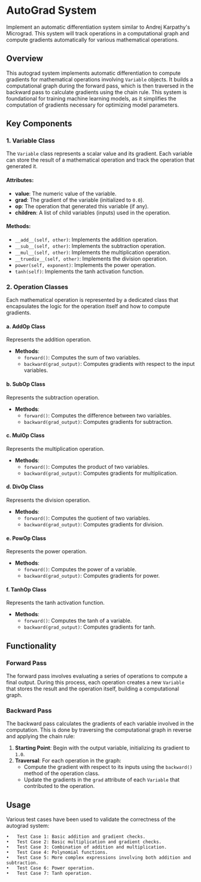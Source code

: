 # AutoGrad System
Implement an automatic differentiation system similar to Andrej Karpathy's Micrograd. This system will track operations in a computational graph and compute gradients automatically for various mathematical operations. 


## Overview

This autograd system implements automatic differentiation to compute gradients for mathematical operations involving `Variable` objects. It builds a computational graph during the forward pass, which is then traversed in the backward pass to calculate gradients using the chain rule. This system is foundational for training machine learning models, as it simplifies the computation of gradients necessary for optimizing model parameters.

## Key Components

### 1. Variable Class

The `Variable` class represents a scalar value and its gradient. Each variable can store the result of a mathematical operation and track the operation that generated it.

#### Attributes:
- **value**: The numeric value of the variable.
- **grad**: The gradient of the variable (initialized to `0.0`).
- **op**: The operation that generated this variable (if any).
- **children**: A list of child variables (inputs) used in the operation.

#### Methods:
- `__add__(self, other)`: Implements the addition operation.
- `__sub__(self, other)`: Implements the subtraction operation.
- `__mul__(self, other)`: Implements the multiplication operation.
- `__truediv__(self, other)`: Implements the division operation.
- `power(self, exponent)`: Implements the power operation.
- `tanh(self)`: Implements the tanh activation function.

### 2. Operation Classes

Each mathematical operation is represented by a dedicated class that encapsulates the logic for the operation itself and how to compute gradients.

#### a. AddOp Class
Represents the addition operation.
- **Methods**:
  - `forward()`: Computes the sum of two variables.
  - `backward(grad_output)`: Computes gradients with respect to the input variables.

#### b. SubOp Class
Represents the subtraction operation.
- **Methods**:
  - `forward()`: Computes the difference between two variables.
  - `backward(grad_output)`: Computes gradients for subtraction.

#### c. MulOp Class
Represents the multiplication operation.
- **Methods**:
  - `forward()`: Computes the product of two variables.
  - `backward(grad_output)`: Computes gradients for multiplication.

#### d. DivOp Class
Represents the division operation.
- **Methods**:
  - `forward()`: Computes the quotient of two variables.
  - `backward(grad_output)`: Computes gradients for division.

#### e. PowOp Class
Represents the power operation.
- **Methods**:
  - `forward()`: Computes the power of a variable.
  - `backward(grad_output)`: Computes gradients for power.

#### f. TanhOp Class
Represents the tanh activation function.
- **Methods**:
  - `forward()`: Computes the tanh of a variable.
  - `backward(grad_output)`: Computes gradients for tanh.

## Functionality

### Forward Pass

The forward pass involves evaluating a series of operations to compute a final output. During this process, each operation creates a new `Variable` that stores the result and the operation itself, building a computational graph.

### Backward Pass

The backward pass calculates the gradients of each variable involved in the computation. This is done by traversing the computational graph in reverse and applying the chain rule:

1. **Starting Point**: Begin with the output variable, initializing its gradient to `1.0`.
2. **Traversal**: For each operation in the graph:
   - Compute the gradient with respect to its inputs using the `backward()` method of the operation class.
   - Update the gradients in the `grad` attribute of each `Variable` that contributed to the operation.

## Usage

Various test cases have been used to validate the correctness of the autograd system:

	•	Test Case 1: Basic addition and gradient checks.
	•	Test Case 2: Basic multiplication and gradient checks.
	•	Test Case 3: Combination of addition and multiplication.
	•	Test Case 4: Polynomial functions.
	•	Test Case 5: More complex expressions involving both addition and subtraction.
	•	Test Case 6: Power operation.
	•	Test Case 7: Tanh operation.


